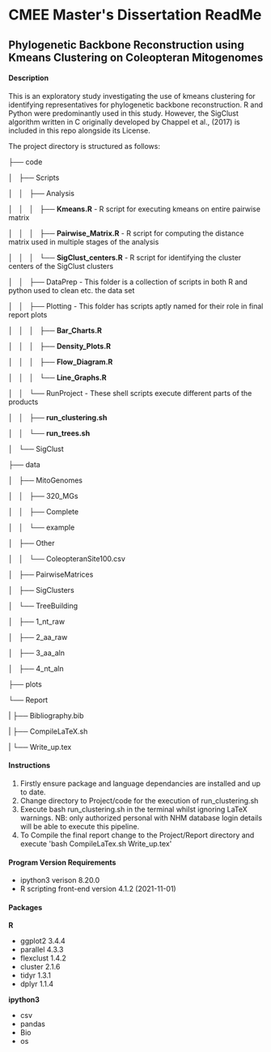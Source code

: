 # CMEE Master's Dissertation ReadMe
## Phylogenetic Backbone Reconstruction using Kmeans Clustering on Coleopteran Mitogenomes

#### Description

This is an exploratory study investigating the use of kmeans clustering for identifying representatives for phylogenetic backbone reconstruction. R and Python were predominantly used in this study. However, the SigClust algorithm written in C originally developed by Chappel et al., (2017) is included in this repo alongside its License. 

The project directory is structured as follows:

├── code

│   ├── Scripts

│   │   ├── Analysis

│   │   │   ├── **Kmeans.R** - R script for executing kmeans on entire pairwise matrix

│   │   │   ├── **Pairwise_Matrix.R** - R script for computing the distance matrix used in multiple stages of the analysis

│   │   │   └── **SigClust_centers.R** - R script for identifying the cluster centers of the SigClust clusters

│   │   ├── DataPrep - This folder is a collection of scripts in both R and python used to clean etc. the data set

│   │   ├── Plotting - This folder has scripts aptly named for their role in final report plots

│   │   │   ├── **Bar_Charts.R** 

│   │   │   ├── **Density_Plots.R**

│   │   │   ├── **Flow_Diagram.R**

│   │   │   └── **Line_Graphs.R**

│   │   └── RunProject - These shell scripts execute different parts of the products

│   │       ├── **run_clustering.sh**

│   │       └── **run_trees.sh**

│   └── SigClust 

├── data

│   ├── MitoGenomes

│   │   ├── 320_MGs

│   │   ├── Complete

│   │   └── example

│   ├── Other

│   │   └── ColeopteranSite100.csv

│   ├── PairwiseMatrices

│   ├── SigClusters

│   └── TreeBuilding

│       ├── 1_nt_raw

│       ├── 2_aa_raw

│       ├── 3_aa_aln

│       ├── 4_nt_aln

├── plots

└── Report

|   ├── Bibliography.bib
    
|   ├── CompileLaTeX.sh
    
|   └── Write_up.tex

#### Instructions

1. Firstly ensure package and language dependancies are installed and up to date.
2. Change directory to Project/code for the execution of run_clustering.sh
3. Execute bash run_clustering.sh in the terminal whilst ignoring LaTeX warnings. NB: only authorized personal with NHM database login details will be able to execute this pipeline.
4. To Compile the final report change to the Project/Report directory and execute 'bash CompileLaTex.sh Write_up.tex'

#### Program Version Requirements

* ipython3 verison 8.20.0
* R scripting front-end version 4.1.2 (2021-11-01)

#### Packages

**R**
* ggplot2 3.4.4
* parallel 4.3.3
* flexclust 1.4.2
* cluster 2.1.6
* tidyr 1.3.1
* dplyr 1.1.4

**ipython3**
* csv 
* pandas
* Bio
* os







